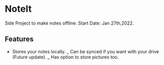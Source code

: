 # NoteIt

Side Project to make notes offline.
Start Date: Jan 27th,2022.

## Features

- Stores your notes locally.
  _ Can be synced if you want with your drive (Future update).
  _ Has option to store pictures too.
